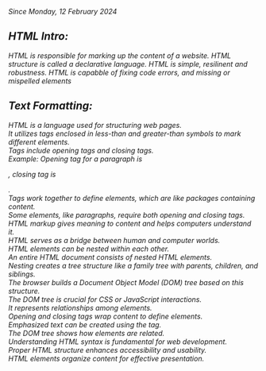 <i>Since Monday, 12 February 2024
<h2>HTML Intro:</h2>

HTML is responsible for marking up the content of a website.
HTML structure is called a declarative language. HTML is simple, resilinent and robustness. HTML  is capabble of fixing code errors, and missing or mispelled elements

<h2>Text Formatting:</h2>
HTML is a language used for structuring web pages.<br>
It utilizes tags enclosed in less-than and greater-than symbols to mark different elements.<br>
Tags include opening tags and closing tags.<br>
Example: Opening tag for a paragraph is <p>, closing tag is </p>.<br>
Tags work together to define elements, which are like packages containing content.<br>
Some elements, like paragraphs, require both opening and closing tags.<br>
HTML markup gives meaning to content and helps computers understand it.<br>
HTML serves as a bridge between human and computer worlds.<br>
HTML elements can be nested within each other.<br>
An entire HTML document consists of nested HTML elements.<br>
Nesting creates a tree structure like a family tree with parents, children, and siblings.<br>
The browser builds a Document Object Model (DOM) tree based on this structure.<br>
The DOM tree is crucial for CSS or JavaScript interactions.<br>
It represents relationships among elements.<br>
Opening and closing tags wrap content to define elements.<br>
Emphasized text can be created using the <em> tag.<br>
The DOM tree shows how elements are related.<br>
Understanding HTML syntax is fundamental for web development.<br>
Proper HTML structure enhances accessibility and usability.<br>
HTML elements organize content for effective presentation.<br>